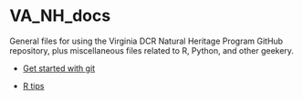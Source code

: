 # VA_NH_docs

General files for using the Virginia DCR Natural Heritage Program GitHub repository, plus miscellaneous files related to R, Python, and other geekery. 

- [Get started with git](intro_git.md)

- [R tips](R_tips.md)
